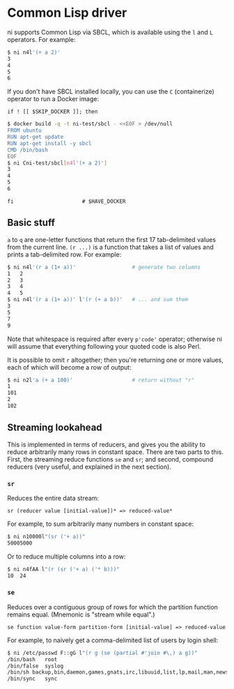 # Common Lisp driver
ni supports Common Lisp via SBCL, which is available using the `l` and `L`
operators. For example:

```bash
$ ni n4l'(+ a 2)'
3
4
5
6
```

If you don't have SBCL installed locally, you can use the `C` (containerize)
operator to run a Docker image:

```lazytest
if ! [[ $SKIP_DOCKER ]]; then
```

```bash
$ docker build -q -t ni-test/sbcl - <<EOF > /dev/null
FROM ubuntu
RUN apt-get update
RUN apt-get install -y sbcl
CMD /bin/bash
EOF
$ ni Cni-test/sbcl[n4l'(+ a 2)']
3
4
5
6
```

```lazytest
fi                      # $HAVE_DOCKER
```

## Basic stuff
`a` to `q` are one-letter functions that return the first 17 tab-delimited
values from the current line. `(r ...)` is a function that takes a list of
values and prints a tab-delimited row. For example:

```bash
$ ni n4l'(r a (1+ a))'                  # generate two columns
1	2
2	3
3	4
4	5
$ ni n4l'(r a (1+ a))' l'(r (+ a b))'   # ... and sum them
3
5
7
9
```

Note that whitespace is required after every `p'code'` operator; otherwise ni
will assume that everything following your quoted code is also Perl.

It is possible to omit `r` altogether; then you're returning one or more
values, each of which will become a row of output:

```bash
$ ni n2l'a (+ a 100)'                   # return without "r"
1
101
2
102
```

## Streaming lookahead
This is implemented in terms of reducers, and gives you the ability to reduce
arbitrarily many rows in constant space. There are two parts to this. First,
the streaming reduce functions `se` and `sr`; and second, compound reducers
(very useful, and explained in the next section).

### `sr`
Reduces the entire data stream:

```
sr (reducer value [initial-value])* => reduced-value*
```

For example, to sum arbitrarily many numbers in constant space:

```bash
$ ni n10000l"(sr ('+ a))"
50005000
```

Or to reduce multiple columns into a row:

```bash
$ ni n4fAA l"(r (sr ('+ a) ('* b)))"
10	24
```

### `se`
Reduces over a contiguous group of rows for which the partition function
remains equal. (Mnemonic is "stream while equal".)

```
se function value-form partition-form [initial-value] => reduced-value
```

For example, to naively get a comma-delimited list of users by login shell:

```bash
$ ni /etc/passwd F::gG l"(r g (se (partial #'join #\,) a g))"
/bin/bash	root
/bin/false	syslog
/bin/sh	backup,bin,daemon,games,gnats,irc,libuuid,list,lp,mail,man,news,nobody,proxy,sys,uucp,www-data
/bin/sync	sync
```
